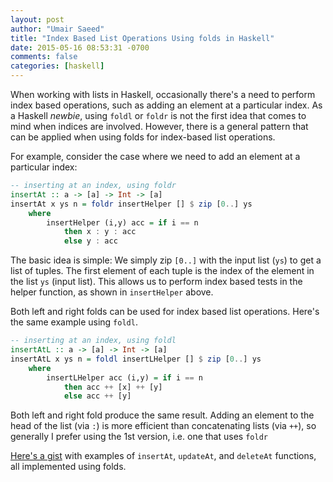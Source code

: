 ```yaml
---
layout: post
author: "Umair Saeed"
title: "Index Based List Operations Using folds in Haskell"
date: 2015-05-16 08:53:31 -0700
comments: false
categories: [haskell]
---
```


When working with lists in Haskell, occasionally there's a need to perform index based operations, such as adding an element at a particular index. As a Haskell *newbie*, using `foldl` or `foldr` is not the first idea that comes to mind when indices are involved. However, there is a general pattern that can be applied when using folds for index-based list operations.

<!--more-->

For example, consider the case where we need to add an element at a particular index:

```haskell
-- inserting at an index, using foldr
insertAt :: a -> [a] -> Int -> [a]
insertAt x ys n = foldr insertHelper [] $ zip [0..] ys
    where
        insertHelper (i,y) acc = if i == n
            then x : y : acc
            else y : acc

```


The basic idea is simple: We simply zip `[0..]` with the input list (`ys`) to get a list of tuples. The first element of each tuple is the index of the element in the list `ys` (input list). This allows us to perform index based tests in the helper function, as shown in `insertHelper` above.

Both left and right folds can be used for index based list operations. Here's the same example using `foldl`.

```haskell
-- inserting at an index, using foldl
insertAtL :: a -> [a] -> Int -> [a]
insertAtL x ys n = foldl insertLHelper [] $ zip [0..] ys
    where
        insertLHelper acc (i,y) = if i == n
            then acc ++ [x] ++ [y]
            else acc ++ [y]

```


Both left and right fold produce the same result. Adding an element to the head of the list (via `:`) is more efficient than concatenating lists (via `++`), so generally I prefer using the 1st version, i.e. one that uses `foldr`


[Here's a gist][gist-list] with examples of  `insertAt`, `updateAt`, and `deleteAt` functions, all implemented using folds.


[gist-list]: https://gist.github.com/umairsd/cdcb397941762fe02d05